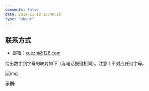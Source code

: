 ```yaml
---
comments: false
date: 2019-11-18 15:46:18
type: "about"
---
```


## 联系方式
* 邮箱：<a href="mailto:xuezhi@126.com?subject=mail from blog.xuezhisd.top">xuezhi@126.com</a>


<p>给出数字到字母的映射如下（与电话按键相同）。注意 1 不对应任何字母。</p>

![img](https://assets.leetcode-cn.com/aliyun-lc-upload/original_images/17_telephone_keypad.png) 

<p><strong>示例:</strong></p>
